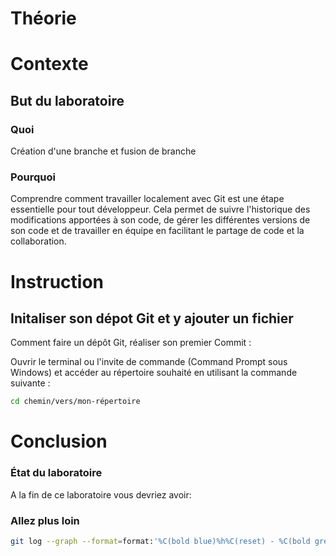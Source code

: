 
# Théorie

# Contexte
## But du laboratoire
### Quoi
Création d'une branche et fusion de branche 

### Pourquoi
Comprendre comment travailler localement avec Git est une étape essentielle pour tout développeur. Cela permet de suivre l'historique des modifications apportées à son code, de gérer les différentes versions de son code et de travailler en équipe en facilitant le partage de code et la collaboration.

# Instruction
## Initaliser son dépot Git et y ajouter un fichier
Comment faire un dépôt Git, réaliser son premier Commit :

Ouvrir le terminal ou l'invite de commande (Command Prompt sous Windows) et accéder au répertoire souhaité en utilisant la commande suivante :

```bash
cd chemin/vers/mon-répertoire
```

# Conclusion
### État du laboratoire 
A la fin de ce laboratoire vous devriez avoir:

### Allez plus loin 

```bash 
git log --graph --format=format:'%C(bold blue)%h%C(reset) - %C(bold green)(%ar)%C(reset) %C(white)%an%C(reset)%C(bold yellow)%d%C(reset) %C(dim white)- %s%C(reset)' --all
```